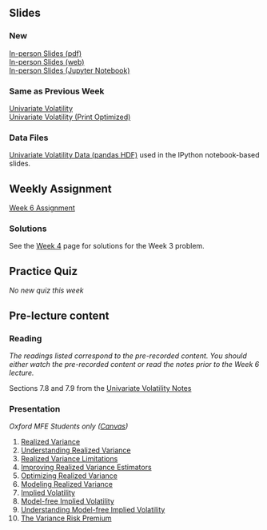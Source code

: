 <!--
.. title: Financial Econometrics II: Week 6
.. slug: hilary-term-6
.. date: 2020-11-27 17:51:05 UTC
.. tags: teaching, mfe
.. category: teaching 
.. link: 
.. description: Teaching resources for MFE Financial Econometrics II Week 6
.. type: text
.. jumbotron_color: #002147
.. jumbotron_light: True
.. jumbotron: MFE Financial Econometrics II: Week 6
.. jumbotron_text: Teaching material from Week 6.
-->

## Slides

### New
[In-person Slides (pdf)](/files/teaching/mfe/slides/univariate-volatility-slides-2020-21-in-person-week-6.pdf)  <br />
[In-person Slides (web)](/files/teaching/mfe/slides/univariate-volatility-slides-2020-21-in-person-week-6.html)  <br />
[In-person Slides (Jupyter Notebook)](/files/teaching/mfe/slides/univariate-volatility-slides-2020-21-in-person-week-6.ipynb) 

### Same as Previous Week
[Univariate Volatility](/files/teaching/mfe/slides/univariate-volatility-slides_2020-2021.pdf) <br />
[Univariate Volatility (Print Optimized)](/files/teaching/mfe/slides/univariate-volatility-slides-2020-2021-print.pdf) <br />

### Data Files
[Univariate Volatility Data (pandas HDF)](/files/teaching/mfe/data/univariate-volatility-data.h5) used in the IPython notebook-based slides.


## Weekly Assignment

[Week 6 Assignment](/files/teaching/mfe/homework/ht-week-6-assignment.pdf) 

### Solutions ###

See the [Week 4](../hilary-term-4) page for solutions for the Week 3 problem.

## Practice Quiz

_No new quiz this week_

## Pre-lecture content

### Reading

_The readings listed correspond to the pre-recorded content. You should either
watch the pre-recorded content or read the notes prior to the Week 6 lecture._

Sections 7.8 and 7.9 from the [Univariate Volatility Notes](/files/teaching/mfe/notes/financial-econometrics-2020-2021-chapter-7.pdf)

### Presentation

_Oxford MFE Students only ([Canvas](https://canvas.sbs.ox.ac.uk/courses/1914/external_tools/185))_

1. [Realized Variance](https://ox.cloud.panopto.eu/Panopto/Pages/Viewer.aspx?id=8033699a-138e-46c9-91b4-acc20134ef4b)
2. [Understanding Realized Variance](https://ox.cloud.panopto.eu/Panopto/Pages/Viewer.aspx?id=8033699a-138e-46c9-91b4-acc20134ef4b)
3. [Realized Variance Limitations](https://ox.cloud.panopto.eu/Panopto/Pages/Viewer.aspx?id=cb180877-4178-4418-95d9-acd70154ebd9)
4. [Improving Realized Variance Estimators](https://ox.cloud.panopto.eu/Panopto/Pages/Viewer.aspx?id=8396d5e9-72ab-4dd1-ae23-acd701353819)
5. [Optimizing Realized Variance](https://ox.cloud.panopto.eu/Panopto/Pages/Viewer.aspx?id=7e6ee055-19bd-4269-b445-acd7012ac7b7)
6. [Modeling Realized Variance](https://ox.cloud.panopto.eu/Panopto/Pages/Viewer.aspx?id=ac356d73-7626-4368-8d3c-acd7011fcd32)
7. [Implied Volatility](https://ox.cloud.panopto.eu/Panopto/Pages/Viewer.aspx?id=3cd9b68d-ccfa-4400-8e38-acd7011fd903)
8. [Model-free Implied Volatility](https://ox.cloud.panopto.eu/Panopto/Pages/Viewer.aspx?id=2f134ee6-f4c2-4a43-a35b-acd701211b85)
9. [Understanding Model-free Implied Volatility](https://ox.cloud.panopto.eu/Panopto/Pages/Viewer.aspx?id=14def538-63de-4e4e-a6bf-acd7011fe8e6)
10. [The Variance Risk Premium](https://ox.cloud.panopto.eu/Panopto/Pages/Viewer.aspx?id=41a5f19f-2767-43a1-8b17-acd7011ff1df)
